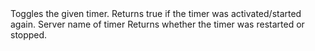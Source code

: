 <function name="Toggle" parent="systimer" type="libraryfunc">
	<description>
		Toggles the given timer.
		Returns true if the timer was activated/started again.
	</description>
	<realm>Server</realm>
	<args>
		<arg name="name" type="string">name of timer</arg>
	</args>
	<rets>
		<ret name="success" type="boolean">Returns whether the timer was restarted or stopped.</ret>
	</rets>
</function>